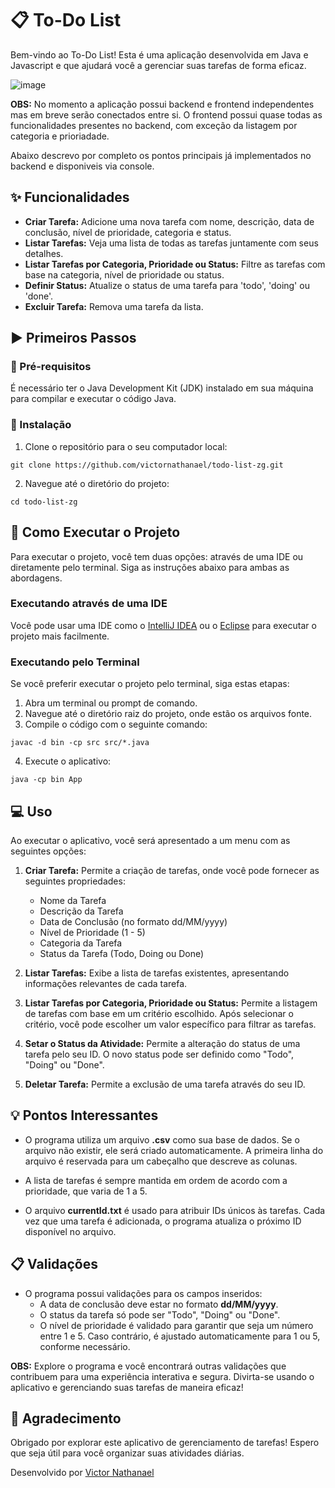 # 📋 To-Do List

Bem-vindo ao To-Do List! Esta é uma aplicação desenvolvida em Java e Javascript e que ajudará você a gerenciar suas tarefas de forma eficaz.

![image](https://github.com/victornathanael/todo-list-zg/assets/99601659/c6cac54c-12ae-41db-8758-2dff93165539)


**OBS:** No momento a aplicação possui backend e frontend independentes mas em breve serão conectados entre si. O frontend possui quase todas as funcionalidades presentes no backend, com exceção da listagem por categoria e prioriadade. 

Abaixo descrevo por completo os pontos principais já implementados no backend e disponiveis via console.

## ✨ Funcionalidades 

- **Criar Tarefa:** Adicione uma nova tarefa com nome, descrição, data de conclusão, nível de prioridade, categoria e status.
- **Listar Tarefas:** Veja uma lista de todas as tarefas juntamente com seus detalhes.
- **Listar Tarefas por Categoria, Prioridade ou Status:** Filtre as tarefas com base na categoria, nível de prioridade ou status.
- **Definir Status:** Atualize o status de uma tarefa para 'todo', 'doing' ou 'done'.
- **Excluir Tarefa:** Remova uma tarefa da lista.

## ▶️ Primeiros Passos

### 🔧 Pré-requisitos 

É necessário ter o Java Development Kit (JDK) instalado em sua máquina para compilar e executar o código Java.

### 🎯 Instalação 

1. Clone o repositório para o seu computador local:

```
git clone https://github.com/victornathanael/todo-list-zg.git
```

2. Navegue até o diretório do projeto:

```
cd todo-list-zg
```

## 🚀 Como Executar o Projeto

Para executar o projeto, você tem duas opções: através de uma IDE ou diretamente pelo terminal. Siga as instruções abaixo para ambas as abordagens.

### Executando através de uma IDE

Você pode usar uma IDE como o [IntelliJ IDEA](https://www.jetbrains.com/pt-br/idea/) ou o [Eclipse](https://www.eclipse.org/downloads/) para executar o projeto mais facilmente.

### Executando pelo Terminal

Se você preferir executar o projeto pelo terminal, siga estas etapas:

1. Abra um terminal ou prompt de comando.
2. Navegue até o diretório raiz do projeto, onde estão os arquivos fonte.
3. Compile o código com o seguinte comando:

```
javac -d bin -cp src src/*.java
```

4. Execute o aplicativo:

```
java -cp bin App
```

## 💻 Uso 

Ao executar o aplicativo, você será apresentado a um menu com as seguintes opções:

1. **Criar Tarefa:** Permite a criação de tarefas, onde você pode fornecer as seguintes propriedades:
   - Nome da Tarefa
   - Descrição da Tarefa
   - Data de Conclusão (no formato dd/MM/yyyy)
   - Nível de Prioridade (1 - 5)
   - Categoria da Tarefa
   - Status da Tarefa (Todo, Doing ou Done)

2. **Listar Tarefas:** Exibe a lista de tarefas existentes, apresentando informações relevantes de cada tarefa.

3. **Listar Tarefas por Categoria, Prioridade ou Status:** Permite a listagem de tarefas com base em um critério escolhido. Após selecionar o critério, você pode escolher um valor específico para filtrar as tarefas.

4. **Setar o Status da Atividade:** Permite a alteração do status de uma tarefa pelo seu ID. O novo status pode ser definido como "Todo", "Doing" ou "Done".

5. **Deletar Tarefa:** Permite a exclusão de uma tarefa através do seu ID.

## 💡 Pontos Interessantes

- O programa utiliza um arquivo **.csv** como sua base de dados. Se o arquivo não existir, ele será criado automaticamente. A primeira linha do arquivo é reservada para um cabeçalho que descreve as colunas.

- A lista de tarefas é sempre mantida em ordem de acordo com a prioridade, que varia de 1 a 5.

- O arquivo **currentId.txt** é usado para atribuir IDs únicos às tarefas. Cada vez que uma tarefa é adicionada, o programa atualiza o próximo ID disponível no arquivo.

## 📋 Validações

- O programa possui validações para os campos inseridos:
  - A data de conclusão deve estar no formato **dd/MM/yyyy**.
  - O status da tarefa só pode ser "Todo", "Doing" ou "Done".
  - O nível de prioridade é validado para garantir que seja um número entre 1 e 5. Caso contrário, é ajustado automaticamente para 1 ou 5, conforme necessário.

**OBS:** Explore o programa e você encontrará outras validações que contribuem para uma experiência interativa e segura. Divirta-se usando o aplicativo e gerenciando suas tarefas de maneira eficaz!

## 🌹 Agradecimento

Obrigado por explorar este aplicativo de gerenciamento de tarefas! Espero que seja útil para você organizar suas atividades diárias.

Desenvolvido por [Victor Nathanael](https://www.linkedin.com/in/victornathanael/)

